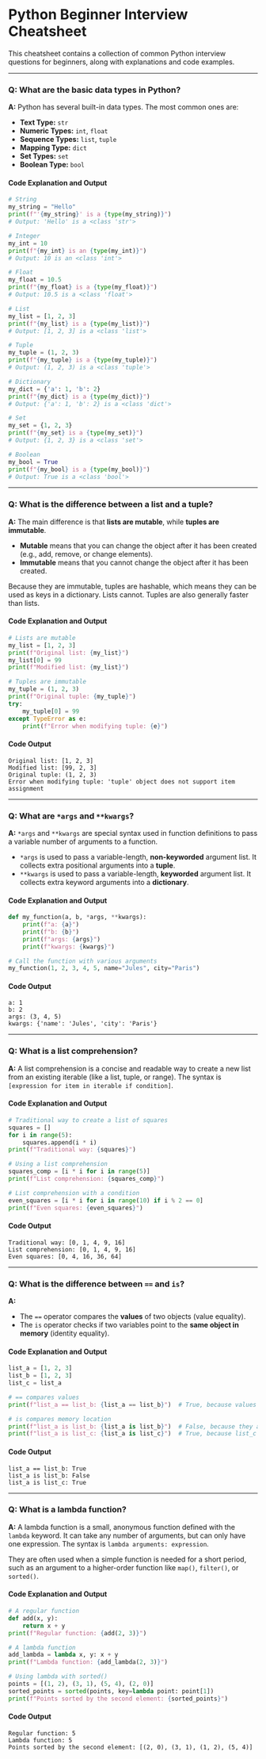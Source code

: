 # Python Beginner Interview Cheatsheet

This cheatsheet contains a collection of common Python interview questions for beginners, along with explanations and code examples.

---

### Q: What are the basic data types in Python?

**A:** Python has several built-in data types. The most common ones are:

*   **Text Type:** `str`
*   **Numeric Types:** `int`, `float`
*   **Sequence Types:** `list`, `tuple`
*   **Mapping Type:** `dict`
*   **Set Types:** `set`
*   **Boolean Type:** `bool`

#### Code Explanation and Output

```python
# String
my_string = "Hello"
print(f"'{my_string}' is a {type(my_string)}")
# Output: 'Hello' is a <class 'str'>

# Integer
my_int = 10
print(f"{my_int} is an {type(my_int)}")
# Output: 10 is an <class 'int'>

# Float
my_float = 10.5
print(f"{my_float} is a {type(my_float)}")
# Output: 10.5 is a <class 'float'>

# List
my_list = [1, 2, 3]
print(f"{my_list} is a {type(my_list)}")
# Output: [1, 2, 3] is a <class 'list'>

# Tuple
my_tuple = (1, 2, 3)
print(f"{my_tuple} is a {type(my_tuple)}")
# Output: (1, 2, 3) is a <class 'tuple'>

# Dictionary
my_dict = {'a': 1, 'b': 2}
print(f"{my_dict} is a {type(my_dict)}")
# Output: {'a': 1, 'b': 2} is a <class 'dict'>

# Set
my_set = {1, 2, 3}
print(f"{my_set} is a {type(my_set)}")
# Output: {1, 2, 3} is a <class 'set'>

# Boolean
my_bool = True
print(f"{my_bool} is a {type(my_bool)}")
# Output: True is a <class 'bool'>
```

---

### Q: What is the difference between a list and a tuple?

**A:** The main difference is that **lists are mutable**, while **tuples are immutable**.

*   **Mutable** means that you can change the object after it has been created (e.g., add, remove, or change elements).
*   **Immutable** means that you cannot change the object after it has been created.

Because they are immutable, tuples are hashable, which means they can be used as keys in a dictionary. Lists cannot. Tuples are also generally faster than lists.

#### Code Explanation and Output

```python
# Lists are mutable
my_list = [1, 2, 3]
print(f"Original list: {my_list}")
my_list[0] = 99
print(f"Modified list: {my_list}")

# Tuples are immutable
my_tuple = (1, 2, 3)
print(f"Original tuple: {my_tuple}")
try:
    my_tuple[0] = 99
except TypeError as e:
    print(f"Error when modifying tuple: {e}")
```

#### Code Output

```
Original list: [1, 2, 3]
Modified list: [99, 2, 3]
Original tuple: (1, 2, 3)
Error when modifying tuple: 'tuple' object does not support item assignment
```

---

### Q: What are `*args` and `**kwargs`?

**A:** `*args` and `**kwargs` are special syntax used in function definitions to pass a variable number of arguments to a function.

*   `*args` is used to pass a variable-length, **non-keyworded** argument list. It collects extra positional arguments into a **tuple**.
*   `**kwargs` is used to pass a variable-length, **keyworded** argument list. It collects extra keyword arguments into a **dictionary**.

#### Code Explanation and Output

```python
def my_function(a, b, *args, **kwargs):
    print(f"a: {a}")
    print(f"b: {b}")
    print(f"args: {args}")
    print(f"kwargs: {kwargs}")

# Call the function with various arguments
my_function(1, 2, 3, 4, 5, name="Jules", city="Paris")
```

#### Code Output

```
a: 1
b: 2
args: (3, 4, 5)
kwargs: {'name': 'Jules', 'city': 'Paris'}
```
---

### Q: What is a list comprehension?

**A:** A list comprehension is a concise and readable way to create a new list from an existing iterable (like a list, tuple, or range). The syntax is `[expression for item in iterable if condition]`.

#### Code Explanation and Output

```python
# Traditional way to create a list of squares
squares = []
for i in range(5):
    squares.append(i * i)
print(f"Traditional way: {squares}")

# Using a list comprehension
squares_comp = [i * i for i in range(5)]
print(f"List comprehension: {squares_comp}")

# List comprehension with a condition
even_squares = [i * i for i in range(10) if i % 2 == 0]
print(f"Even squares: {even_squares}")
```

#### Code Output

```
Traditional way: [0, 1, 4, 9, 16]
List comprehension: [0, 1, 4, 9, 16]
Even squares: [0, 4, 16, 36, 64]
```
---

### Q: What is the difference between `==` and `is`?

**A:**
*   The `==` operator compares the **values** of two objects (value equality).
*   The `is` operator checks if two variables point to the **same object in memory** (identity equality).

#### Code Explanation and Output

```python
list_a = [1, 2, 3]
list_b = [1, 2, 3]
list_c = list_a

# == compares values
print(f"list_a == list_b: {list_a == list_b}")  # True, because values are the same

# is compares memory location
print(f"list_a is list_b: {list_a is list_b}")  # False, because they are different objects in memory
print(f"list_a is list_c: {list_a is list_c}")  # True, because list_c points to the same object as list_a
```

#### Code Output
```
list_a == list_b: True
list_a is list_b: False
list_a is list_c: True
```
---

### Q: What is a lambda function?

**A:** A lambda function is a small, anonymous function defined with the `lambda` keyword. It can take any number of arguments, but can only have one expression. The syntax is `lambda arguments: expression`.

They are often used when a simple function is needed for a short period, such as an argument to a higher-order function like `map()`, `filter()`, or `sorted()`.

#### Code Explanation and Output

```python
# A regular function
def add(x, y):
    return x + y
print(f"Regular function: {add(2, 3)}")

# A lambda function
add_lambda = lambda x, y: x + y
print(f"Lambda function: {add_lambda(2, 3)}")

# Using lambda with sorted()
points = [(1, 2), (3, 1), (5, 4), (2, 0)]
sorted_points = sorted(points, key=lambda point: point[1])
print(f"Points sorted by the second element: {sorted_points}")
```

#### Code Output
```
Regular function: 5
Lambda function: 5
Points sorted by the second element: [(2, 0), (3, 1), (1, 2), (5, 4)]
```
